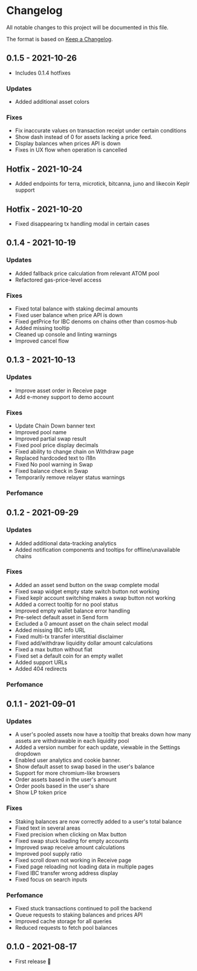 # Changelog

All notable changes to this project will be documented in this file.

The format is based on [Keep a Changelog](http://keepachangelog.com/en/1.0.0/).

## 0.1.5 - 2021-10-26

- Includes 0.1.4 hotfixes

### Updates

- Added additional asset colors

### Fixes

- Fix inaccurate values on transaction receipt under certain conditions
- Show dash instead of 0 for assets lacking a price feed.
- Display balances when prices API is down
- Fixes in UX flow when operation is cancelled

## Hotfix - 2021-10-24

- Added endpoints for terra, microtick, bitcanna, juno and likecoin Keplr support

## Hotfix - 2021-10-20

- Fixed disappearing tx handling modal in certain cases

## 0.1.4 - 2021-10-19

### Updates

- Added fallback price calculation from relevant ATOM pool
- Refactored gas-price-level access

### Fixes

- Fixed total balance with staking decimal amounts
- Fixed user balance when price API is down
- Fixed getPrice for IBC denoms on chains other than cosmos-hub
- Added missing tooltip
- Cleaned up console and linting warnings
- Improved cancel flow

## 0.1.3 - 2021-10-13

### Updates

- Improve asset order in Receive page
- Add e-money support to demo account

### Fixes

- Update Chain Down banner text
- Improved pool name
- Improved partial swap result
- Fixed pool price display decimals
- Fixed ability to change chain on Withdraw page
- Replaced hardcoded text to i18n
- Fixed No pool warning in Swap
- Fixed balance check in Swap
- Temporarily remove relayer status warnings

### Perfomance

## 0.1.2 - 2021-09-29

### Updates

- Added additional data-tracking analytics
- Added notification components and tooltips for offline/unavailable chains

### Fixes

- Added an asset send button on the swap complete modal
- Fixed swap widget empty state switch button not working
- Fixed keplr account switching makes a swap button not working
- Added a correct tooltip for no pool status
- Improved empty wallet balance error handling
- Pre-select default asset in Send form
- Excluded a 0 amount asset on the chain select modal
- Added missing IBC info URL
- Fixed multi-tx transfer interstitial disclaimer
- Fixed add/withdraw liquidity dollar amount calculations
- Fixed a max button without fiat
- Fixed set a default coin for an empty wallet
- Added support URLs
- Added 404 redirects

### Perfomance

## 0.1.1 - 2021-09-01

### Updates

- A user's pooled assets now have a tooltip that breaks down how many assets are withdrawable in each liquidity pool
- Added a version number for each update, viewable in the Settings dropdown
- Enabled user analytics and cookie banner.
- Show default asset to swap based in the user's balance
- Support for more chromium-like browsers
- Order assets based in the user's amount
- Order pools based in the user's share
- Show LP token price

### Fixes

- Staking balances are now correctly added to a user's total balance
- Fixed text in several areas
- Fixed precision when clicking on Max button
- Fixed swap stuck loading for empty accounts
- Improved swap receive amount calculations
- Improved pool supply ratio
- Fixed scroll down not working in Receive page
- Fixed page reloading not loading data in multiple pages
- Fixed IBC transfer wrong address display
- Fixed focus on search inputs

### Perfomance

- Fixed stuck transactions continued to poll the backend
- Queue requests to staking balances and prices API
- Improved cache storage for all queries
- Reduced requests to fetch pool balances

## 0.1.0 - 2021-08-17

- First release 🎉
